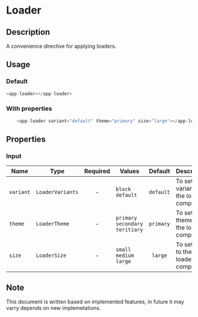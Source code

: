 # Loader

## Description

A convenience directive for applying loaders.

## Usage

### Default

```js
<app-loader></app-loader>
```

### With properties

```js
    <app-loader variant="default" theme="primary" size="large"></app-loader>

```

## Properties

### Input

| Name      | Type             | Required | Values                              |  Default  | Description                             |
| --------- | ---------------- | :------: | ----------------------------------  | :-------: | --------------------------------------- |
| `variant` | `LoaderVariants` |    -     | `block` `default`                   | `default` | To set variants to the loader component |
| `theme`   | `LoaderTheme`    |    -     | `primary` `secondary` `teritiary`   | `primary` | To set theme to the loader component |
| `size`    | `LoaderSize`     |    -     | `small` `medium` `large`            | `large`   | To set size to the loader component |


## Note

This document is written based on implemented features, in future it may varry depends on new implemetations.
